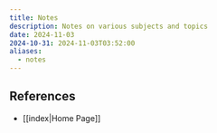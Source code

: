 ```yaml
---
title: Notes
description: Notes on various subjects and topics
date: 2024-11-03
2024-10-31: 2024-11-03T03:52:00
aliases:
  - notes
---
```

## References
- [[index|Home Page]]

